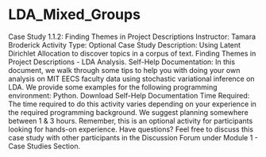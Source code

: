 # LDA_Mixed_Groups
Case Study 1.1.2: Finding Themes in Project Descriptions Instructor: Tamara Broderick Activity Type: Optional Case Study Description: Using Latent Dirichlet Allocation to discover topics in a corpus of text. Finding Themes in Project Descriptions - LDA Analysis. Self-Help Documentation: In this document, we walk through some tips to help you with doing your own analysis on MIT EECS faculty data using stochastic variational inference on LDA. We provide some examples for the following programming environment: Python. Download Self-Help Documentation Time Required: The time required to do this activity varies depending on your experience in the required programming background. We suggest planning somewhere between 1 &amp; 3 hours. Remember, this is an optional activity for participants looking for hands-on experience. Have questions? Feel free to discuss this case study with other participants in the Discussion Forum under Module 1 - Case Studies Section.
